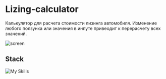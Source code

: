 # Lizing-calculator

Калькулятор для расчета стоимости лизинга автомобиля.
Изменение любого ползунка или значения в инпуте привеодит к перерасчету всех значений.

![screen](https://github.com/MakhovRoman/Lizing-calculator/assets/70774476/73a4b3ea-e06e-4684-9a9c-352cc4f76ef0)

## Stack

![My Skills](https://skillicons.dev/icons?i=html,css,sass,js)
